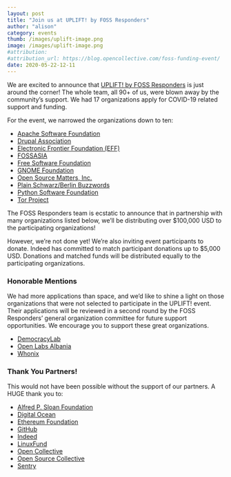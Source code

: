 ```yaml
---
layout: post
title: "Join us at UPLIFT! by FOSS Responders"
author: "alison"
category: events
thumb: /images/uplift-image.png
image: /images/uplift-image.png
#attribution:
#attribution_url: https://blog.opencollective.com/foss-funding-event/
date: 2020-05-22-12-11
---
```


We are excited to announce that [UPLIFT! by FOSS Responders](https://opencollective.com/foss-responders/events/virtual-funding-event-q2-2020-4edd1e3a#section-participants) is just around the corner! The whole team, all 90+ of us, were blown away by the community’s support. We had 17 organizations apply for COVID-19 related support and funding.

For the event, we narrowed the organizations down to ten:

* [Apache Software Foundation](https://www.apache.org/foundation/contributing.html)
* [Drupal Association](https://www.drupal.org/association/donate)
* [Electronic Frontier Foundation (EFF)](https://supporters.eff.org/donate/join-4)
* [FOSSASIA](https://community.fossasia.org/donation/)
* [Free Software Foundation](https://my.fsf.org/donate/)
* [GNOME Foundation](https://www.gnome.org/support-gnome/donate/)
* [Open Source Matters, Inc.](https://www.joomla.org/sponsor.html)
* [Plain Schwarz/Berlin Buzzwords](https://berlinbuzzwords.de/tickets)
* [Python Software Foundation](https://staging.python.org/psf/donations/)
* [Tor Project](https://donate.torproject.org/)

The FOSS Responders team is ecstatic to announce that in partnership with many organizations listed below, we’ll be distributing over $100,000 USD to the participating organizations!

However, we’re not done yet! We’re also inviting event participants to donate. Indeed has committed to match participant donations up to $5,000 USD. Donations and matched funds will be distributed equally to the participating organizations.

###  Honorable Mentions

We had more applications than space, and we’d like to shine a light on those organizations that were not selected to participate in the UPLIFT! event. Their applications will be reviewed in a second round by the FOSS Responders’ general organization committee for future support opportunities. We encourage you to support these great organizations.

* [DemocracyLab](https://democracylab.org/index/?section=Home)
* [Open Labs Albania](https://twitter.com/OpenLabsAlbania)
* [Whonix](https://www.whonix.org/wiki/Contribute)

### Thank You Partners!

This would not have been possible without the support of our partners. A HUGE thank you to:

* [Alfred P. Sloan Foundation](https://sloan.org/)
* [Digital Ocean](https://www.digitalocean.com/)
* [Ethereum Foundation](https://ethereum.foundation/)
* [GitHub](https://github.com/)
* [Indeed](https://opensource.indeedeng.io/)
* [LinuxFund](http://www.linuxfund.org/)
* [Open Collective](https://opencollective.com/)
* [Open Source Collective](https://www.oscollective.org/)
* [Sentry](https://sentry.io/welcome/)
